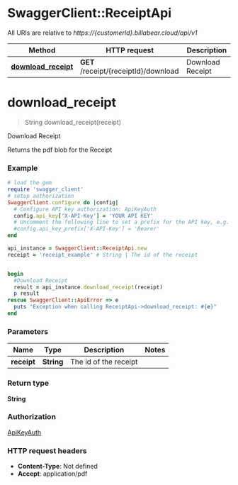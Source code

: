 # SwaggerClient::ReceiptApi

All URIs are relative to *https://{customerId}.billabear.cloud/api/v1*

Method | HTTP request | Description
------------- | ------------- | -------------
[**download_receipt**](ReceiptApi.md#download_receipt) | **GET** /receipt/{receiptId}/download | Download Receipt

# **download_receipt**
> String download_receipt(receipt)

Download Receipt

Returns the pdf blob for the Receipt

### Example
```ruby
# load the gem
require 'swagger_client'
# setup authorization
SwaggerClient.configure do |config|
  # Configure API key authorization: ApiKeyAuth
  config.api_key['X-API-Key'] = 'YOUR API KEY'
  # Uncomment the following line to set a prefix for the API key, e.g. 'Bearer' (defaults to nil)
  #config.api_key_prefix['X-API-Key'] = 'Bearer'
end

api_instance = SwaggerClient::ReceiptApi.new
receipt = 'receipt_example' # String | The id of the receipt


begin
  #Download Receipt
  result = api_instance.download_receipt(receipt)
  p result
rescue SwaggerClient::ApiError => e
  puts "Exception when calling ReceiptApi->download_receipt: #{e}"
end
```

### Parameters

Name | Type | Description  | Notes
------------- | ------------- | ------------- | -------------
 **receipt** | **String**| The id of the receipt | 

### Return type

**String**

### Authorization

[ApiKeyAuth](../README.md#ApiKeyAuth)

### HTTP request headers

 - **Content-Type**: Not defined
 - **Accept**: application/pdf




